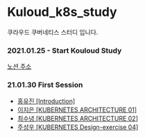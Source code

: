 # Kuloud_k8s_study

쿠라우드 쿠버네티스 스터디 입니다.

### 2021.01.25 - Start Kouloud Study

[노션 주소](https://www.notion.so/Kuloud-7f8217ba1de44f3eb0b0573abe5b6283)

### 21.01.30 First Session

- [홍유진 [Introduction]](https://github.com/redcarrot01/Kubernetes_for_Developers/blob/main/%EB%A0%88%EC%8A%A8%20-%2001%20%EC%86%8C%EA%B0%9C.md)
- [이지은 [KUBERNETES ARCHITECTURE 01]](https://github.com/Kucloud-K8s-Study/Kuloud_k8s_study/blob/main/Kuloud_Lecture/02.%20KUBERNETES%20ARCHITECTURE.pdf)
- [최수녕 [KUBERNETES ARCHITECTURE 02]](https://www.notion.so/07d9098954b748c9b7a3093cc73414b7?v=25756e2b3fbd4148a03bde52d091af05&p=c6d4d3f6caf64b439908987669b55afb)
- [주성우 [KUBERNETES Design-exercise 04]](https://github.com/Kucloud-K8s-Study/Kuloud_k8s_study/blob/main/Kuloud_Lecture/04_Design_exercise.md)

